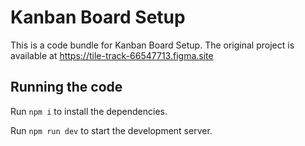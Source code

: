 
  # Kanban Board Setup

  This is a code bundle for Kanban Board Setup. The original project is available at https://tile-track-66547713.figma.site

  ## Running the code

  Run `npm i` to install the dependencies.

  Run `npm run dev` to start the development server.
  

